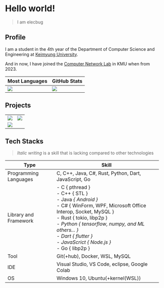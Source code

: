 # Hello world!
> I am elecbug
>

## Profile

I am a student in the 4th year of the Department of Computer Science and Engineering at [Keimyung University](https://www.kmu.ac.kr/).

And in now, I have joined the [Computer Network Lab](http://comnet.kmu.ac.kr) in KMU when from 2023.

|Most Languages|GitHub Stats|
|--------------|------------|
|![](https://github-readme-stats.vercel.app/api/top-langs/?username=elecbug&layout=compact&langs_count=8&hide=makefile,cmake&theme=dracula&icon_color=3f3fff&title_color=ffffff&bg_color=1f1f1f)|![](https://github-readme-stats.vercel.app/api?username=elecbug&count_private=true&show_icons=true&rank_icon=github&theme=dracula&icon_color=3f3fff&title_color=ffffff&include_all_commits=true&bg_color=1f1f1f)|

## Projects

| | |
|-|-|
|[![](https://github-readme-stats.vercel.app/api/pin/?username=elecbug&repo=PDF&theme=dracula&icon_color=3f3fff&title_color=ffffff&bg_color=1f1f1f)](https://github.com/elecbug/PDF)|[![](https://github-readme-stats.vercel.app/api/pin/?username=elecbug&repo=Monitoring&theme=dracula&icon_color=3f3fff&title_color=ffffff&bg_color=1f1f1f)](https://github.com/elecbug/Monitoring)|
|[![](https://github-readme-stats.vercel.app/api/pin/?username=elecbug&repo=Perceptron&theme=dracula&icon_color=3f3fff&title_color=ffffff&bg_color=1f1f1f)](https://github.com/elecbug/Perceptron)||

## Tech Stacks

> *Italic writing* is a skill that is lacking compared to other technologies

|Type|Skill|
|----|-----|
|Programming Languages|C, C++, Java, C#, Rust, Python, Dart, JavaScript, Go|
|Library and Framework|- C { pthread }<br>- C++ { STL }<br>- Java <i>{ Android }</i><br>- C# { WinForm, WPF, Microsoft Office Interop, Socket, MySQL }<br>- Rust { tokio, libp2p }<br>- <i>Python { tensorflow, numpy, and ML others... } </i><br>- <i>Dart { flutter }</i><br>- <i>JavaScrict { Node.js }</i><br>- Go { libp2p }|
|Tool|Git(+hub), Docker, WSL, MySQL|
|IDE|Visual Studio, VS Code, eclipse, Google Colab|
|OS|Windows 10, Ubuntu(+kernel(WSL))|
